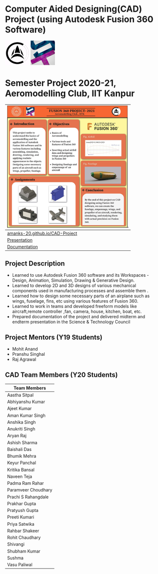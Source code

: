 # Computer Aided Designing(CAD) Project (using Autodesk Fusion 360 Software)

<code><img height="80" src = "assets/images/aeroclub.png"></code> <code><img height="80" src = "assets/images/snt.jpg"></code>

# Semester Project 2020-21, Aeromodelling Club, IIT Kanpur

| <code><img height="400" src = "assets/images/cad-poster.jpg"></code>.                                      |
| ---------------------------------------------------------------------------------------------------------- |
| [amanks-20.github.io/CAD-Project](https://amanks-20.github.io/CAD-Project/)                                |
| [Presentation](https://docs.google.com/presentation/d/17gZB3R6KSQAxSEpHDdPOjEXFRFch-gWRPHSoxOs1btM/edit)   |
| [Documentation](https://docs.google.com/document/d/1SaszXv2MAgd7zlRsBvF86U4wZI7s_6r3p4Wu_YYLtFw/edit)      |



## Project Description

- Learned to use Autodesk Fusion 360 software and its Workspaces - Design, Animation, Simulation, Drawing & Generative Design.
- Learned to develop 2D and 3D designs of various mechanical components used in manufacturing processes and assemble them .
- Learned how to design some necessary parts of an airplane such as wings, fuselage, fins, etc using various features of Fusion 360.
- Learned to work in teams and developed freeform models like aircraft,remote controller ,fan, camera, house, kitchen, boat, etc.
- Prepared documentation of the project and delivered midterm and endterm presentation in the Science & Technology Council

## Project Mentors (Y19 Students)

- Mohit Anand
- Pranshu Singhal
- Raj Agrawal

## CAD Team Members (Y20 Students)

| Team Members        |
| ------------------- |
| Aastha Sitpal       |
| Abhiyanshu Kumar    |
| Ajeet Kumar         |
| Aman Kumar Singh    |
| Anshika Singh       |
| Anukriti Singh      |
| Aryan Raj           |
| Ashish Sharma       |
| Baishali Das        |
| Bhumik Mehra        |
| Keyur Panchal       |
| Kritika Bansal      |
| Naveen Teja         |
| Padma Ram Rahar     |
| Paramveer Choudhary |
| Prachi S Rahangdale |
| Prakhar Gupta       |
| Pratyush Gupta      |
| Preeti Kumari       |
| Priya Satwika       |
| Rahbar Shakeer      |
| Rohit Chaudhary     |
| Shivangi            |
| Shubham Kumar       |
| Sushma              |
| Vasu Paliwal        |
